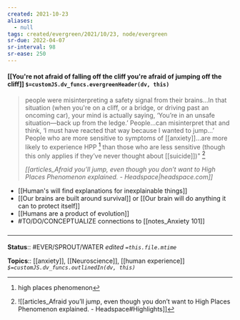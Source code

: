 ```yaml
---
created: 2021-10-23
aliases:
  - null
tags: created/evergreen/2021/10/23, node/evergreen
sr-due: 2022-04-07
sr-interval: 98
sr-ease: 250
---
```


#### [[You're not afraid of falling off the cliff you're afraid of jumping off the cliff]] `$=customJS.dv_funcs.evergreenHeader(dv, this)`

> people were misinterpreting a safety signal from their brains...In that situation (when you're on a cliff, or a bridge, or driving past an oncoming car), your mind is actually saying, ‘You’re in an unsafe situation—back up from the ledge.’ People...can misinterpret that and think, ‘I must have reacted that way because I wanted to jump...’ People who are more sensitive to symptoms of [[anxiety]]...are more likely to experience HPP [^1] than those who are less sensitive (though this only applies if they’ve never thought about [[suicide]])" [^2]
> 
> <cite>[[articles_Afraid you’ll jump, even though you don’t want to High Places Phenomenon explained. - Headspace|headspace.com]]</cite>
- [[Human's will find explanations for inexplainable things]]
- [[Our brains are built around survival]] or [[Our brain will do anything it can to protect itself]]
- [[Humans are a product of evolution]]
- #TO/DO/CONCEPTUALIZE connections to [[notes_Anxiety 101]]
### <hr class="footnote"/>

**Status**:: #EVER/SPROUT/WATER 
*edited `=this.file.mtime`*

**Topics**:: [[anxiety]], [[Neuroscience]], [[human experience]]
*`$=customJS.dv_funcs.outlinedIn(dv, this)`*

[^1]: high places phenomenon 
[^2]: ![[articles_Afraid you’ll jump, even though you don’t want to High Places Phenomenon explained. - Headspace#Highlights]]
